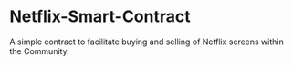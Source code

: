 # Netflix-Smart-Contract
A simple contract to facilitate buying and selling of Netflix screens within the Community.
